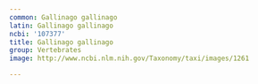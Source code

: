 ```yaml
---
common: Gallinago gallinago
latin: Gallinago gallinago
ncbi: '107377'
title: Gallinago gallinago
group: Vertebrates
image: http://www.ncbi.nlm.nih.gov/Taxonomy/taxi/images/1261

---
```

